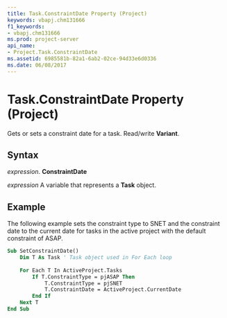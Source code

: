 ```yaml
---
title: Task.ConstraintDate Property (Project)
keywords: vbapj.chm131666
f1_keywords:
- vbapj.chm131666
ms.prod: project-server
api_name:
- Project.Task.ConstraintDate
ms.assetid: 6985581b-82a1-6ab2-02ce-94d33e6d0336
ms.date: 06/08/2017
---
```



# Task.ConstraintDate Property (Project)

Gets or sets a constraint date for a task. Read/write **Variant**.


## Syntax

 _expression_. **ConstraintDate**

 _expression_ A variable that represents a **Task** object.


## Example

The following example sets the constraint type to SNET and the constraint date to the current date for tasks in the active project with the default constraint of ASAP.


```vb
Sub SetConstraintDate() 
    Dim T As Task ' Task object used in For Each loop 
 
    For Each T In ActiveProject.Tasks 
        If T.ConstraintType = pjASAP Then 
            T.ConstraintType = pjSNET 
            T.ConstraintDate = ActiveProject.CurrentDate 
        End If 
    Next T 
End Sub
```


